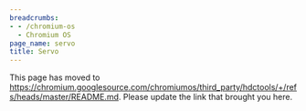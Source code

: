 ```yaml
---
breadcrumbs:
- - /chromium-os
  - Chromium OS
page_name: servo
title: Servo
---
```


This page has moved to
<https://chromium.googlesource.com/chromiumos/third_party/hdctools/+/refs/heads/master/README.md>.
Please update the link that brought you here.